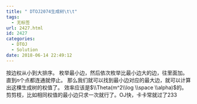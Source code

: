 ```yaml
---
title: " DTOJ2074生成树\t\t"
tags:
  - 无标签
url: 2427.html
id: 2427
categories:
  - DTOJ
  - Solution
date: 2018-06-14 22:49:12
---
```


按边权从小到大排序。 枚举最小边，然后依次枚举比最小边大的边，往里面加。直到$n$个点都连通就停止。 那么我们就可以找到最小边对应的最大边，就可以计算出这棵生成树的权值了。 效率应该是$\\Theta(m^2\\log \\space \\alpha)$的。 剪剪枝，比如相同权值的最小边只求一次就行了。OJ快，卡卡常就过了233